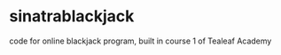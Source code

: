 sinatrablackjack
================

code for online blackjack program, built in course 1 of Tealeaf Academy
